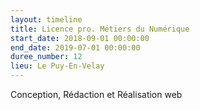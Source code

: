 ```yaml
---
layout: timeline
title: Licence pro. Métiers du Numérique
start_date: 2018-09-01 00:00:00
end_date: 2019-07-01 00:00:00
duree_number: 12
lieu: Le Puy-En-Velay
---
```


Conception, R&eacute;daction et R&eacute;alisation web